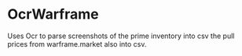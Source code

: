 # OcrWarframe

Uses Ocr to parse screenshots of the prime inventory into csv the pull prices from warframe.market also into csv.
